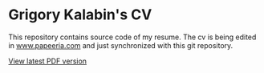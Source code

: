 # Grigory Kalabin's CV

This repository contains source code of my resume. The cv is being edited in www.papeeria.com and just synchronized with this git repository.

[View latest PDF version](http://papeeria.com/d/file/a8c89f45651e855bae1bcc938c2605e4/a8c89f45651e855bae1bcc938c2605e4.pdf/grigory-kalabin-cv.pdf)
